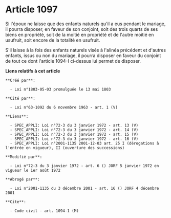 # Article 1097

Si l'époux ne laisse que des enfants naturels qu'il a eus pendant le mariage, il pourra disposer, en faveur de son conjoint,
soit des trois quarts de ses biens en propriété, soit de la moitié en propriété et de l'autre moitié en usufruit, soit encore
de la totalité en usufruit.

S'il laisse à la fois des enfants naturels visés à l'alinéa précédent et d'autres enfants, issus ou non du mariage, il pourra
disposer en faveur du conjoint de tout ce dont l'article 1094-I ci-dessus lui permet de disposer.

**Liens relatifs à cet article**

	**Créé par**:

	  - Loi n°1803-05-03 promulguée le 13 mai 1803

	**Cité par**:

	  - Loi n°63-1092 du 6 novembre 1963 - art. 1 (V)

	**Liens**:

	  - SPEC_APPLI: Loi n°72-3 du 3 janvier 1972 - art. 13 (V)
	  - SPEC_APPLI: Loi n°72-3 du 3 janvier 1972 - art. 14 (V)
	  - SPEC_APPLI: Loi n°72-3 du 3 janvier 1972 - art. 15 (V)
	  - SPEC_APPLI: Loi n°72-3 du 3 janvier 1972 - art. 16 (V)
	  - SPEC_APPLI: Loi n°2001-1135 2001-12-03 art. 25 I (dérogations à l'entrée en vigueur), II (ouverture des successions)

	**Modifié par**:

	  - Loi n°72-3 du 3 janvier 1972 - art. 6 () JORF 5 janvier 1972 en vigueur le 1er août 1972

	**Abrogé par**:

	  - Loi n°2001-1135 du 3 décembre 2001 - art. 16 () JORF 4 décembre 2001

	**Cite**:

	  - Code civil - art. 1094-1 (M)
